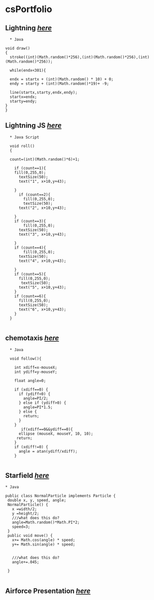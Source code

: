# **csPortfolio**

## **Lightning** [*here*](https://github.com/WaiteL/Lightning/blob/master/lighting2.pde)

```
  * Java

void draw()
{
  stroke((int)(Math.random()*256),(int)(Math.random()*256),(int)(Math.random()*256));

  while(endx<301){

  endx = startx + (int)(Math.random() * 10) + 0;
  endy = starty + (int)(Math.random()*19)+ -9;

  line(startx,starty,endx,endy);
  startx=endx;
  starty=endy;
}
}
```

## **Lightning JS** [*here*](https://github.com/WaiteL/lightning-JS/blob/master/lightingJS.js)

```
  * Java Script

  void roll()
  {
   
  count=(int)(Math.random()*6)+1;
   
    if (count==1){
    fill(0,255,0);
      textSize(50);
      text("1", x+10,y+43);
      
    }
      if (count==2){
        fill(0,255,0);
        textSize(50);
      text("2", x+10,y+43);
        
    }
    if (count==3){
        fill(0,255,0);
      textSize(50);
      text("3", x+10,y+43);
      
    }
    if (count==4){
        fill(0,255,0);
      textSize(50);
      text("4", x+10,y+43);
      
    }
    if (count==5){
      fill(0,255,0);
       textSize(50);
      text("5", x+10,y+43);
    }
    if (count==6){
      fill(0,255,0);
      textSize(50);
      text("6", x+10,y+43);
    }
  }
 
```
  
  ## **chemotaxis** [*here*](https://github.com/WaiteL/chemotaxis4/blob/gh-pages/Chemotaxis.pde)
 
```
  * Java
  
  void follow(){

    int xdiff=x-mouseX;
    int ydiff=y-mouseY;

    float angle=0;
 
    if (xdiff==0) {
      if (ydiff<0) {
        angle=PI/2;
      } else if (ydiff>0) {
        angle=PI*1.5;
      } else {
        return;
      }
    }
       if(xdiff==0&&ydiff==0){
      ellipse (mouseX, mouseY, 10, 10);
     return;
    }
    if (xdiff!=0) {
      angle = atan(ydiff/xdiff);
    }
   
```
   ## **Starfield** [*here*](https://github.com/WaiteL/starfield5/blob/gh-pages/Starfield.pde)
 
 ```
 * Java
 
 public class NormalParticle implements Particle {
  double x, y, speed, angle;
  NormalParticle() {
    x =width/2;
    y =height/2;
    ///what does this do?
    angle=Math.random()*Math.PI*2;
    speed=3;
  }
  public void move() {
    x+= Math.cos(angle) * speed;
    y+= Math.sin(angle) * speed;
  
    
    ///what does this do?
    angle+=.045;
    
  }
  
  ```
  
 ## **Airforce Presentation** [*here*](https://docs.google.com/presentation/d/1Azlu7a9b8MLRFZQx-q3OFckwEjSyRAhu1hGTPwVeKHA/edit#slide=id.p)
 
 
